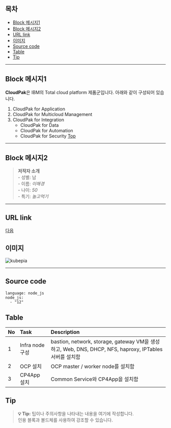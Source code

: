 
## 목차
- [Block 메시지1](#Block-메시지1)
- [Block 메시지2](#Block-메시지2)
- [URL link](#URL-link)
- [이미지](#이미지)
- [Source code](#Source-code)
- [Table](#Table)
- [Tip](#Tip)

---

## Block 메시지1
**CloudPak**은 IBM의 Total cloud platform 제품군입니다. 
아래와 같이 구성되어 있습니다.
1. CloudPak for Application
2. CloudPak for Multicloud Management
3. CloudPak for Integration
    - CloudPak for Data
    - CloudPak for Automation
    - CloudPak for Security
[Top](#목차)

---

## Block 메시지2
> **저작자 소개** \
    - 성별: 남 \
    - 이름: _이해경_ \
    - 나이: _50_ \
    - 특기: _놀고먹기_ 

---

## URL link 
[다음](http://www.daum.net)

## 이미지 
![kubepia](https://kubepia.github.io/assets/img/kubepia.png)

---

## Source code
```
language: node_js
node_js:
  - "12"
```
## Table
| No | Task | Description |
|:---|:--------------------------|:-----------------------------------|
| 1 | Infra node 구성 | bastion, network, storage, gateway VM을 생성하고, Web, DNS, DHCP, NFS, haproxy, IPTables서버를 설치함 |
| 2 | OCP 설치 | OCP master / worker node를 설치함 |
| 3 | CP4App 설치 | Common Service와 CP4App을 설치함 |

## Tip
> **💡 Tip:** 
> 팁이나 주의사항을 나타내는 내용을 여기에 작성합니다.\
> 인용 블록과 볼드체를 사용하여 강조할 수 있습니다.
